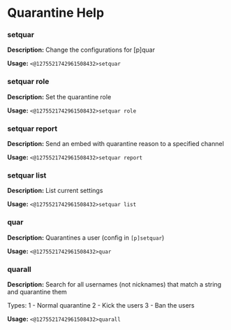 # Quarantine Help

### setquar

**Description:** Change the configurations for [p]quar

**Usage:** `<@1275521742961508432>setquar`

### setquar role

**Description:** Set the quarantine role

**Usage:** `<@1275521742961508432>setquar role`

### setquar report

**Description:** Send an embed with quarantine reason to a specified channel

**Usage:** `<@1275521742961508432>setquar report`

### setquar list

**Description:** List current settings

**Usage:** `<@1275521742961508432>setquar list`

### quar

**Description:** Quarantines a user (config in `[p]setquar`)

**Usage:** `<@1275521742961508432>quar`

### quarall

**Description:** Search for all usernames (not nicknames) that match a string and quarantine them

Types:
1 - Normal quarantine
2 - Kick the users
3 - Ban the users

**Usage:** `<@1275521742961508432>quarall`

